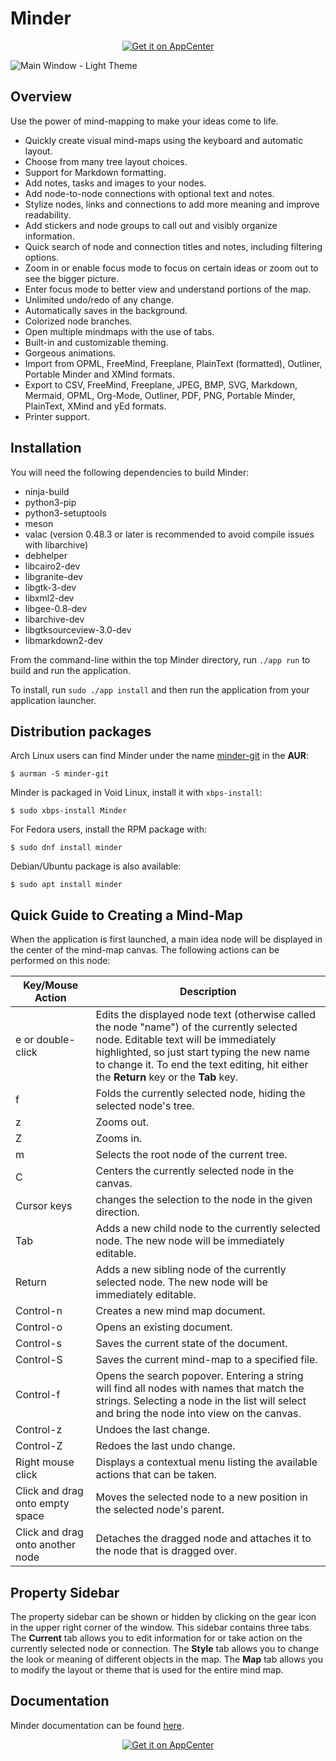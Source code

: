 # Minder

<p align="center">
  <a href="https://appcenter.elementary.io/com.github.phase1geo.minder"><img src="https://appcenter.elementary.io/badge.svg" alt="Get it on AppCenter" /></a>
</p>

![<center><b>Main Window - Light Theme</b></center>](https://raw.githubusercontent.com/phase1geo/Minder/master/data/screenshots/screenshot-current-properties.png "Mind-mapping application for Elementary OS")

## Overview

Use the power of mind-mapping to make your ideas come to life.

- Quickly create visual mind-maps using the keyboard and automatic layout.
- Choose from many tree layout choices.
- Support for Markdown formatting.
- Add notes, tasks and images to your nodes.
- Add node-to-node connections with optional text and notes.
- Stylize nodes, links and connections to add more meaning and improve readability.
- Add stickers and node groups to call out and visibly organize information.
- Quick search of node and connection titles and notes, including filtering options.
- Zoom in or enable focus mode to focus on certain ideas or zoom out to see the bigger picture.
- Enter focus mode to better view and understand portions of the map.
- Unlimited undo/redo of any change.
- Automatically saves in the background.
- Colorized node branches.
- Open multiple mindmaps with the use of tabs.
- Built-in and customizable theming.
- Gorgeous animations.
- Import from OPML, FreeMind, Freeplane, PlainText (formatted), Outliner, Portable Minder and XMind formats.
- Export to CSV, FreeMind, Freeplane, JPEG, BMP, SVG, Markdown, Mermaid, OPML, Org-Mode, Outliner, PDF, PNG, Portable Minder, PlainText, XMind and yEd formats.
- Printer support.

## Installation

You will need the following dependencies to build Minder:

* ninja-build
* python3-pip
* python3-setuptools
* meson
* valac (version 0.48.3 or later is recommended to avoid compile issues with libarchive)
* debhelper
* libcairo2-dev
* libgranite-dev
* libgtk-3-dev
* libxml2-dev
* libgee-0.8-dev
* libarchive-dev
* libgtksourceview-3.0-dev
* libmarkdown2-dev

From the command-line within the top Minder directory, run `./app run` to build and run the application.

To install, run `sudo ./app install` and then run the application from your application launcher.

## Distribution packages

Arch Linux users can find Minder under the name [minder-git](https://aur.archlinux.org/packages/minder-git/) in the **AUR**:

`$ aurman -S minder-git`

Minder is packaged in Void Linux, install it with `xbps-install`:

`$ sudo xbps-install Minder`

For Fedora users, install the RPM package with:

`$ sudo dnf install minder`

Debian/Ubuntu package is also available:

`$ sudo apt install minder`

## Quick Guide to Creating a Mind-Map

When the application is first launched, a main idea node will be displayed in the center of the mind-map canvas. The following actions can be performed on this node:

| Key/Mouse Action | Description |
|------------------|-------------|
| e or double-click | Edits the displayed node text (otherwise called the node "name") of the currently selected node. Editable text will be immediately highlighted, so just start typing the new name to change it. To end the text editing, hit either the **Return** key or the **Tab** key. |
| f | Folds the currently selected node, hiding the selected node's tree. |
| z | Zooms out. |
| Z | Zooms in. |
| m | Selects the root node of the current tree. |
| C | Centers the currently selected node in the canvas. |
| Cursor keys | changes the selection to the node in the given direction. |
| Tab | Adds a new child node to the currently selected node. The new node will be immediately editable. |
| Return | Adds a new sibling node of the currently selected node. The new node will be immediately editable. |
| Control-n | Creates a new mind map document. |
| Control-o | Opens an existing document. |
| Control-s | Saves the current state of the document. |
| Control-S | Saves the current mind-map to a specified file. |
| Control-f | Opens the search popover. Entering a string will find all nodes with names that match the strings. Selecting a node in the list will select and bring the node into view on the canvas. |
| Control-z | Undoes the last change. |
| Control-Z | Redoes the last undo change. |
| Right mouse click | Displays a contextual menu listing the available actions that can be taken. |
| Click and drag onto empty space | Moves the selected node to a new position in the selected node's parent. |
| Click and drag onto another node | Detaches the dragged node and attaches it to the node that is dragged over. |

## Property Sidebar

The property sidebar can be shown or hidden by clicking on the gear icon in the upper right corner of the window. This sidebar contains three tabs. The **Current** tab allows you to edit information for or take action on the currently selected node or connection. The **Style** tab allows you to change the look or meaning of different objects in the map. The **Map** tab allows you to modify the layout or theme that is used for the entire mind map.

## Documentation

Minder documentation can be found [here](https://github.com/phase1geo/Minder/wiki/Table-of-Contents).

<p align="center">
  <a href="https://appcenter.elementary.io/com.github.phase1geo.minder"><img src="https://appcenter.elementary.io/badge.svg" alt="Get it on AppCenter" /></a>
</p>
